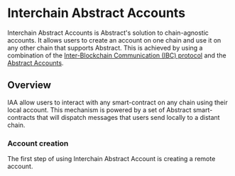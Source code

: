 # Interchain Abstract Accounts

Interchain Abstract Accounts is Abstract's solution to chain-agnostic accounts. It allows users to create an account on one chain and use it on any other chain that supports Abstract. This is achieved by using a combination of the [Inter-Blockchain Communication (IBC) protocol](https://ibcprotocol.org/) and the [Abstract Accounts](../introduction/architecture.md).

## Overview

IAA allow users to interact with any smart-contract on any chain using their local account. This mechanism is powered by a set of Abstract smart-contracts that will dispatch messages that users send locally to a distant chain.

### Account creation

The first step of using Interchain Abstract Account is creating a remote account. 


